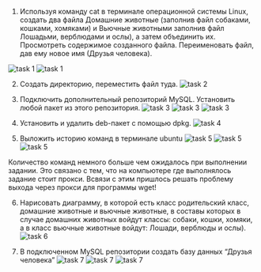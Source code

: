 1. Используя команду cat в терминале операционной системы Linux, создать
два файла Домашние животные (заполнив файл собаками, кошками,
хомяками) и Вьючные животными заполнив файл Лошадьми, верблюдами и
ослы), а затем объединить их. Просмотреть содержимое созданного файла.
Переименовать файл, дав ему новое имя (Друзья человека).

![task 1](https://github.com/tanzor87/Final_by_specialization/blob/a3b3c189025552a546bcb73e20352b06009bf67d/Linux_Picture/image_01.jpg)
![task 1](Linux_Picture/image_02.jpg)


2. Создать директорию, переместить файл туда.
![task 2](Linux_Picture/image_03.jpg)

3. Подключить дополнительный репозиторий MySQL. Установить любой пакет из этого репозитория.
![task 3](Linux_Picture/image_04_1.jpg)
![task 3](Linux_Picture/image_04_2.jpg)
![task 3](Linux_Picture/image_04_3.jpg)

4. Установить и удалить deb-пакет с помощью dpkg.
![task 4](Linux_Picture/image_05.jpg)

5. Выложить историю команд в терминале ubuntu
![task 5](Linux_Picture/image_06_1.jpg)
![task 5](Linux_Picture/image_06_2.jpg)
![task 5](Linux_Picture/image_06_3.jpg)

Количество команд немного больше чем ожидалось при выполнении задании. Это связано с тем, что на компьютере где выполнялось задание стоит прокси. Всвязи с этим пришлось решать проблему выхода через прокси для программы wget!

6. Нарисовать диаграмму, в которой есть класс родительский класс, домашние животные и вьючные животные, в составы которых в случае домашних животных войдут классы: собаки, кошки, хомяки, а в класс вьючные животные войдут: Лошади, верблюды и ослы).
![task 6](Picture/Scheme.jpg)

7. В подключенном MySQL репозитории создать базу данных “Друзья человека”
![task 7](Linux_Picture/image_07_1.jpg)
![task 7](Linux_Picture/image_07_2.jpg)
![task 7](Linux_Picture/image_07_3.jpg)

